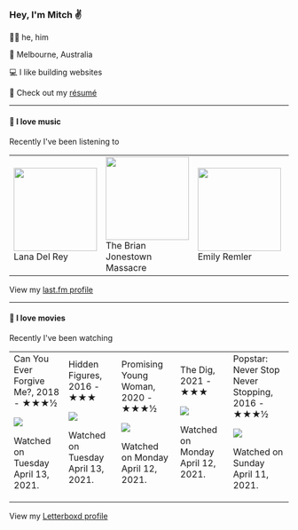 <article><h3>Hey, I&#x27;m Mitch ✌️</h3><section><p>🙆‍♂️ he, him</p><p>📍 Melbourne, Australia</p><p>💻 I like building websites</p><p>📝 Check out my <a href="https://github.com/my-slab/resume">résumé</a></p></section><hr/><section><h4>💽 I love music</h4><p>Recently I&#x27;ve been listening to</p><table><tbody><td><img src="https://lastfm.freetls.fastly.net/i/u/174s/6f72ae1bd50620ea59f8004593461642.png" height="150px" alt="" role="presentation"/><br/>Lana Del Rey</td><td><img src="https://lastfm.freetls.fastly.net/i/u/174s/60a63d6715a54250c2825b4dffc891d7.png" height="150px" alt="" role="presentation"/><br/>The Brian Jonestown Massacre</td><td><img src="https://lastfm.freetls.fastly.net/i/u/174s/867a8935452a4800b62abd01358b5ac1.png" height="150px" alt="" role="presentation"/><br/>Emily Remler</td><td><img src="https://lastfm.freetls.fastly.net/i/u/174s/df7eb034c9be4abacaca173fe938f2ca.png" height="150px" alt="" role="presentation"/><br/>Black Rebel Motorcycle Club</td><td><img src="https://lastfm.freetls.fastly.net/i/u/174s/466f8fd2eaf94f5a92d44c63ffc8b33a.png" height="150px" alt="" role="presentation"/><br/>Air</td></tbody></table><span>View my <a href="https://www.last.fm/user/mylsb">last.fm profile</a></span></section><hr/><section><h4>📼 I love movies</h4><p>Recently I&#x27;ve been watching</p><table><tbody><td>Can You Ever Forgive Me?, 2018 - ★★★½<br/><span> <p><img src="https://a.ltrbxd.com/resized/film-poster/3/3/6/5/5/5/336555-can-you-ever-forgive-me--0-500-0-750-crop.jpg?k=d465b8f8ff"/></p> <p>Watched on Tuesday April 13, 2021.</p> </span></td><td>Hidden Figures, 2016 - ★★★<br/><span> <p><img src="https://a.ltrbxd.com/resized/film-poster/3/1/6/3/1/2/316312-hidden-figures-0-500-0-750-crop.jpg?k=51ffb2916c"/></p> <p>Watched on Tuesday April 13, 2021.</p> </span></td><td>Promising Young Woman, 2020 - ★★★½<br/><span> <p><img src="https://a.ltrbxd.com/resized/film-poster/5/1/0/0/4/7/510047-promising-young-woman-0-500-0-750-crop.jpg?k=4f5fdba508"/></p> <p>Watched on Monday April 12, 2021.</p> </span></td><td>The Dig, 2021 - ★★★<br/><span> <p><img src="https://a.ltrbxd.com/resized/film-poster/4/6/2/0/6/3/462063-the-dig-0-500-0-750-crop.jpg?k=cd4cad3ae3"/></p> <p>Watched on Monday April 12, 2021.</p> </span></td><td>Popstar: Never Stop Never Stopping, 2016 - ★★★½<br/><span> <p><img src="https://a.ltrbxd.com/resized/film-poster/2/7/0/4/7/6/270476-popstar-never-stop-never-stopping-0-500-0-750-crop.jpg?k=28dfc948b3"/></p> <p>Watched on Sunday April 11, 2021.</p> </span></td></tbody></table><span>View my <a href="https://letterboxd.com/myslab/">Letterboxd profile</a></span></section></article>